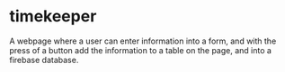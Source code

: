 # timekeeper
A webpage where a user can enter information into a form, and with the press of a button add the information to a table on the page, and into a firebase database.
